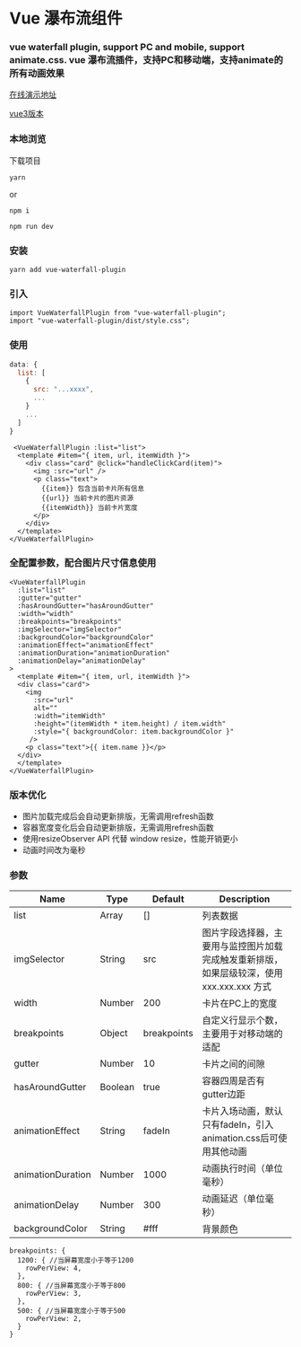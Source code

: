 <!--
 * @Description: 
 * @Version: 2.0
 * @Author: Yaowen Liu
 * @Date: 2021-10-18 16:22:04
 * @LastEditors: Yaowen Liu
 * @LastEditTime: 2021-10-22 15:51:25
-->
# Vue 瀑布流组件
### vue waterfall plugin, support PC and mobile, support animate.css. vue 瀑布流插件，支持PC和移动端，支持animate的所有动画效果 

[在线演示地址](https://heikaimu.github.io/vue-waterfall-plugin/preview/index.html)

[vue3版本](https://github.com/heikaimu/vue3-waterfall-plugin)

### 本地浏览

下载项目

```
yarn
```
or
```
npm i
```

```
npm run dev
```

### 安装

```
yarn add vue-waterfall-plugin
```

### 引入

```
import VueWaterfallPlugin from "vue-waterfall-plugin";
import "vue-waterfall-plugin/dist/style.css";
```

### 使用
```js
data: {
  list: [
    {
      src: "...xxxx",
      ...
    }
    ...
  ]
}
```

```template
 <VueWaterfallPlugin :list="list">
  <template #item="{ item, url, itemWidth }">
    <div class="card" @click="handleClickCard(item)">
      <img :src="url" />
      <p class="text">
        {{item}} 包含当前卡片所有信息
        {{url}} 当前卡片的图片资源
        {{itemWidth}} 当前卡片宽度
      </p>
    </div>
  </template>
</VueWaterfallPlugin>
```

### 全配置参数，配合图片尺寸信息使用
```template
<VueWaterfallPlugin
  :list="list"
  :gutter="gutter"
  :hasAroundGutter="hasAroundGutter"
  :width="width"
  :breakpoints="breakpoints"
  :imgSelector="imgSelector"
  :backgroundColor="backgroundColor"
  :animationEffect="animationEffect"
  :animationDuration="animationDuration"
  :animationDelay="animationDelay"
>
  <template #item="{ item, url, itemWidth }">
  <div class="card">
    <img
      :src="url"
      alt=""
      :width="itemWidth"
      :height="(itemWidth * item.height) / item.width"
      :style="{ backgroundColor: item.backgroundColor }"
     />
    <p class="text">{{ item.name }}</p>
  </div>
  </template>
</VueWaterfallPlugin>
```

### 版本优化
  - 图片加载完成后会自动更新排版，无需调用refresh函数
  - 容器宽度变化后会自动更新排版，无需调用refresh函数
  - 使用resizeObserver API 代替 window resize，性能开销更小
  - 动画时间改为毫秒


### 参数
| Name             | Type    | Default   | Description           |
| ---------------- | ------- | --------- | --------------------- |
| list             | Array   | []        | 列表数据            |
| imgSelector      | String  | src       | 图片字段选择器，主要用与监控图片加载完成触发重新排版，如果层级较深，使用 xxx.xxx.xxx 方式 |
| width            | Number  | 200       | 卡片在PC上的宽度 |
| breakpoints      | Object  |breakpoints| 自定义行显示个数，主要用于对移动端的适配 |
| gutter           | Number  | 10        | 卡片之间的间隙 |
| hasAroundGutter  | Boolean | true      | 容器四周是否有gutter边距 |
| animationEffect  | String  | fadeIn    | 卡片入场动画，默认只有fadeIn，引入animation.css后可使用其他动画 |
| animationDuration| Number  | 1000      | 动画执行时间（单位毫秒） |
| animationDelay   | Number  | 300       | 动画延迟（单位毫秒） |
| backgroundColor  | String  | #fff      | 背景颜色 |
```
breakpoints: {
  1200: { //当屏幕宽度小于等于1200
    rowPerView: 4,
  },
  800: { //当屏幕宽度小于等于800
    rowPerView: 3,
  },
  500: { //当屏幕宽度小于等于500
    rowPerView: 2,
  }
}
```
